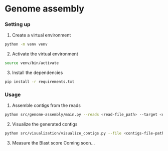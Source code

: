 # Genome assembly

### Setting up
1. Create a virtual environment
```sh
python -m venv venv
```

2. Activate the virtual environment
```sh
source venv/bin/activate
```

3. Install the dependencies
```sh
pip install -r requirements.txt
```

### Usage
1. Assemble contigs from the reads
```sh
python src/genome-assembly/main.py --reads <read-file_path> --target <output-file-path>
```

2. Visualize the generated contigs
```sh
python src/visualization/visualize_contigs.py --file <contigs-file-path>
```

3. Measure the Blast score
Coming soon...
